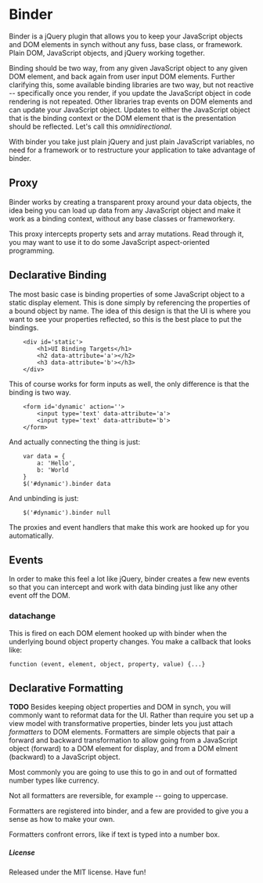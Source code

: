 # Binder #
Binder is a jQuery plugin that allows you to keep your JavaScript
objects and DOM elements in synch without any fuss, base class, or
framework. Plain DOM, JavaScript objects, and jQuery working together.

Binding should be two way, from any given JavaScript object to any given
DOM element, and back again from user input DOM elements. Further
clarifying this, some available binding libraries are two way, but not
reactive -- specifically once you render, if you update the JavaScript
object in code rendering is not repeated. Other libraries trap events on
DOM elements and can update your JavaScript object. Updates to either the
JavaScript object that is the binding context or the DOM element that is
the presentation should be reflected. Let's call this *omnidirectional*.

With binder you take just plain jQuery and just plain JavaScript
variables, no need for a framework or to restructure your application to
take advantage of binder.

## Proxy ##
Binder works by creating a transparent proxy around your data objects,
the idea being you can load up data from any JavaScript object and make
it work as a binding context, without any base classes or frameworkery.

This proxy intercepts property sets and array mutations. Read through
it, you may want to use it to do some JavaScript aspect-oriented
programming.

## Declarative Binding ##
The most basic case is binding properties of some JavaScript object to a
static display element. This is done simply by referencing the
properties of a bound object by name. The idea of this design is that
the UI is where you want to see your properties reflected, so this is
the best place to put the bindings.

~~~
    <div id='static'>
        <h1>UI Binding Targets</h1>
        <h2 data-attribute='a'></h2>
        <h3 data-attribute='b'></h3>
    </div>
~~~

This of course works for form inputs as well, the only difference is
that the binding is two way.

~~~
    <form id='dynamic' action=''>
        <input type='text' data-attribute='a'>
        <input type='text' data-attribute='b'>
    </form>
~~~

And actually connecting the thing is just:

~~~
    var data = {
        a: 'Hello',
        b: 'World
    }
    $('#dynamic').binder data
~~~

And unbinding is just:

~~~
    $('#dynamic').binder null
~~~

The proxies and event handlers that make this work are hooked up for you
automatically.

## Events ##
In order to make this feel a lot like jQuery, binder creates a few new
events so that you can intercept and work with data binding just like
any other event off the DOM.

### datachange ###
This is fired on each DOM element hooked up with binder when the
underlying bound object property changes. You make a callback that looks
like:

~~~
function (event, element, object, property, value) {...}
~~~

## Declarative Formatting ##
**TODO**
Besides keeping object properties and DOM in synch, you will commonly
want to reformat data for the UI. Rather than require you set up a view
model with transformative properties, binder lets you just attach
*formatters* to DOM elements. Formatters are simple objects that pair a
forward and backward transformation to allow going from a JavaScript
object (forward) to a DOM element for display, and from a DOM elment
(backward) to a JavaScript object.

Most commonly you are going to use this to go in and out of formatted
number types like currency.

Not all formatters are reversible, for example -- going to uppercase.

Formatters are registered into binder, and a few are provided to give
you a sense as how to make your own.

Formatters confront errors, like if text is typed into a number box.


##### License #####
Released under the MIT license. 
Have fun!
